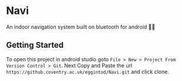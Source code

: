 # Navi
An indoor navigation system built on bluetooth for android 🔵📶

## Getting Started
To open this project in android studio goto `File > New > Project From Version Control > Git`. Next Copy and Paste the url `https://github.coventry.ac.uk/eggintod/Navi.git` and click clone.

